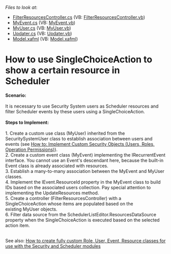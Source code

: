 <!-- default file list -->
*Files to look at*:

* [FilterResourcesController.cs](./CS/WinExample.Module.Win/FilterResourcesController.cs) (VB: [FilterResourcesController.vb](./VB/WinExample.Module.Win/FilterResourcesController.vb))
* [MyEvent.cs](./CS/WinExample.Module/MyEvent.cs) (VB: [MyEvent.vb](./VB/WinExample.Module/MyEvent.vb))
* [MyUser.cs](./CS/WinExample.Module/MyUser.cs) (VB: [MyUser.vb](./VB/WinExample.Module/MyUser.vb))
* [Updater.cs](./CS/WinExample.Module/Updater.cs) (VB: [Updater.vb](./VB/WinExample.Module/Updater.vb))
* [Model.xafml](./CS/WinExample.Win/Model.xafml) (VB: [Model.xafml](./VB/WinExample.Win/Model.xafml))
<!-- default file list end -->
# How to use SingleChoiceAction to show a certain resource in Scheduler


<p><strong>Scenario:</strong><br /><br />It is necessary to use Security System users as Scheduler resources and filter Scheduler events by these users using a SingleChoiceAction.<br /><br /><strong>Steps to Implement:</strong><br /><br />1. Create a custom use class (MyUser) inherited from the SecuritySystemUser class to establish association between users and events (see <a href="https://documentation.devexpress.com/#Xaf/CustomDocument3384">How to: Implement Custom Security Objects (Users, Roles, Operation Permissions)</a>).<br />2. Create a custom event class (MyEvent) implementing the IRecurrentEvent interface. You cannot use an Event's descendant here, because the built-in Event class is already associated with resources.<br />3. Establish a many-to-many association between the MyEvent and MyUser classes.<br />4. Implement the IEvent.ResourceId property in the MyEvent class to build IDs based on the associated users collection. Pay special attention to implementing the UpdateResources method.<br />5. Create a controller (FilterResourcesController) with a SingleChoiceAction whose items are populated based on the existing MyUser objects.<br />6. Filter data source from the SchedulerListEditor.ResourcesDataSource property when the SingleChoiceAction is executed based on the selected action item.</p>
<p><br />See also: <a href="https://www.devexpress.com/Support/Center/p/E1255">How to create fully custom Role, User, Event, Resource classes for use with the Security and Scheduler modules</a></p>

<br/>


